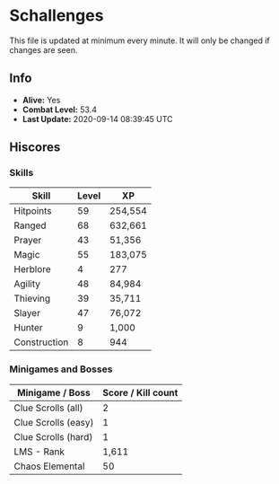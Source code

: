 # Schallenges

This file is updated at minimum every minute. It will only be changed if changes are seen.

## Info

 - **Alive:** Yes
 - **Combat Level:** 53.4
 - **Last Update:** 2020-09-14 08:39:45 UTC

## Hiscores

### Skills

| Skill | Level | XP |
|--|--|--|
| Hitpoints | 59 | 254,554 |
| Ranged | 68 | 632,661 |
| Prayer | 43 | 51,356 |
| Magic | 55 | 183,075 |
| Herblore | 4 | 277 |
| Agility | 48 | 84,984 |
| Thieving | 39 | 35,711 |
| Slayer | 47 | 76,072 |
| Hunter | 9 | 1,000 |
| Construction | 8 | 944 |

### Minigames and Bosses

| Minigame / Boss | Score / Kill count |
|--|--|
| Clue Scrolls (all) | 2 |
| Clue Scrolls (easy) | 1 |
| Clue Scrolls (hard) | 1 |
| LMS - Rank | 1,611 |
| Chaos Elemental | 50 |
